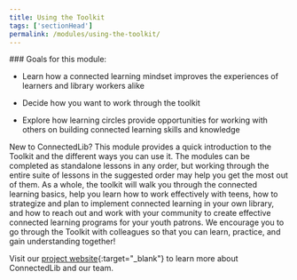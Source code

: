 ```yaml
---
title: Using the Toolkit
tags: ['sectionHead']
permalink: /modules/using-the-toolkit/
---
```


<div class="callout objectives" markdown="1"> 
### Goals for this module: 

* Learn how a connected learning mindset improves the experiences of learners and library workers alike

* Decide how you want to work through the toolkit

* Explore how learning circles provide opportunities for working with others on building connected learning skills and knowledge
</div>

New to ConnectedLib? This module provides a quick introduction to the Toolkit and the different ways you can use it. The modules can be completed as standalone lessons in any order, but working through the entire suite of lessons in the suggested order may help you get the most out of them. As a whole, the toolkit will walk you through the connected learning basics, help you learn how to work effectively with teens, how to strategize and plan to implement connected learning in your own library, and how to reach out and work with your community to create effective connected learning programs for your youth patrons. We encourage you to go through the Toolkit with colleagues so that you can learn, practice, and gain understanding together!


Visit our [project website](http://connectedlib.ischool.uw.edu/){:target="_blank"} to learn more about ConnectedLib and our team.